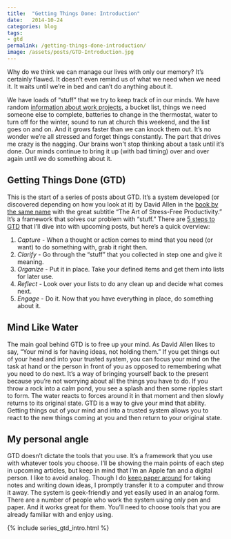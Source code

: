 ```yaml
---
title:  "Getting Things Done: Introduction"
date:   2014-10-24
categories: blog
tags:
- gtd
permalink: /getting-things-done-introduction/
image: /assets/posts/GTD-Introduction.jpg
---
```


Why do we think we can manage our lives with only our memory? It’s certainly flawed. It doesn’t even remind us of what we need when we need it. It waits until we’re in bed and can’t do anything about it.

<!--more-->

We have loads of “stuff” that we try to keep track of in our minds. We have random [information about work projects](http://joebuhlig.com/managing-project-information/), a bucket list, things we need someone else to complete, batteries to change in the thermostat, water to turn off for the winter, sound to run at church this weekend, and the list goes on and on. And it grows faster than we can knock them out. It’s no wonder we’re all stressed and forget things constantly. The part that drives me crazy is the nagging. Our brains won't stop thinking about a task until it’s done. Our minds continue to bring it up (with bad timing) over and over again until we do something about it.

## Getting Things Done (GTD)

This is the start of a series of posts about GTD. It’s a system developed (or discovered depending on how you look at it) by David Allen in the [book by the same name](http://www.amazon.com/gp/product/B000WH7PKY?btkr=1) with the great subtitle “The Art of Stress-Free Productivity.” It’s a framework that solves our problem with “stuff.” There are [5 steps to GTD](http://gettingthingsdone.com/fivesteps/) that I’ll dive into with upcoming posts, but here’s a quick overview:

1.  _Capture_ - When a thought or action comes to mind that you need (or want) to do something with, grab it right then.
2.  _Clarify_ - Go through the “stuff” that you collected in step one and give it meaning.
3.  _Organize_ - Put it in place. Take your defined items and get them into lists for later use.
4.  _Reflect_ - Look over your lists to do any clean up and decide what comes next.
5.  _Engage_ - Do it. Now that you have everything in place, do something about it.

## Mind Like Water

The main goal behind GTD is to free up your mind. As David Allen likes to say, “Your mind is for having ideas, not holding them.” If you get things out of your head and into your trusted system, you can focus your mind on the task at hand or the person in front of you as opposed to remembering what you need to do next. It’s a way of bringing yourself back to the present because you’re not worrying about all the things you have to do. If you throw a rock into a calm pond, you see a splash and then some ripples start to form. The water reacts to forces around it in that moment and then slowly returns to its original state. GTD is a way to give your mind that ability. Getting things out of your mind and into a trusted system allows you to react to the new things coming at you and then return to your original state.

## My personal angle

GTD doesn’t dictate the tools that you use. It’s a framework that you use with whatever tools you choose. I’ll be showing the main points of each step in upcoming articles, but keep in mind that I’m an Apple fan and a digital person. I like to avoid analog. Though I do [keep paper around](http://joebuhlig.com/what-is-an-hpda-and-how-do-i-use-it/) for taking notes and writing down ideas, I promptly transfer it to a computer and throw it away. The system is geek-friendly and yet easily used in an analog form. There are a number of people who work the system using only pen and paper. And it works great for them. You’ll need to choose tools that you are already familiar with and enjoy using.

{% include series_gtd_intro.html %}